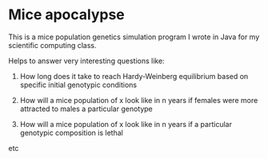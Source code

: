 # Mice apocalypse

This is a mice population genetics simulation program I wrote in Java for my scientific computing class.

Helps to answer very interesting questions like:
1. How long does it take to reach Hardy-Weinberg equilibrium based on specific initial genotypic conditions

2. How will a mice population of x look like in n years if females were more attracted to males a particular genotype

3. How will a mice population of x look like in n years if a particular genotypic composition is lethal

etc
